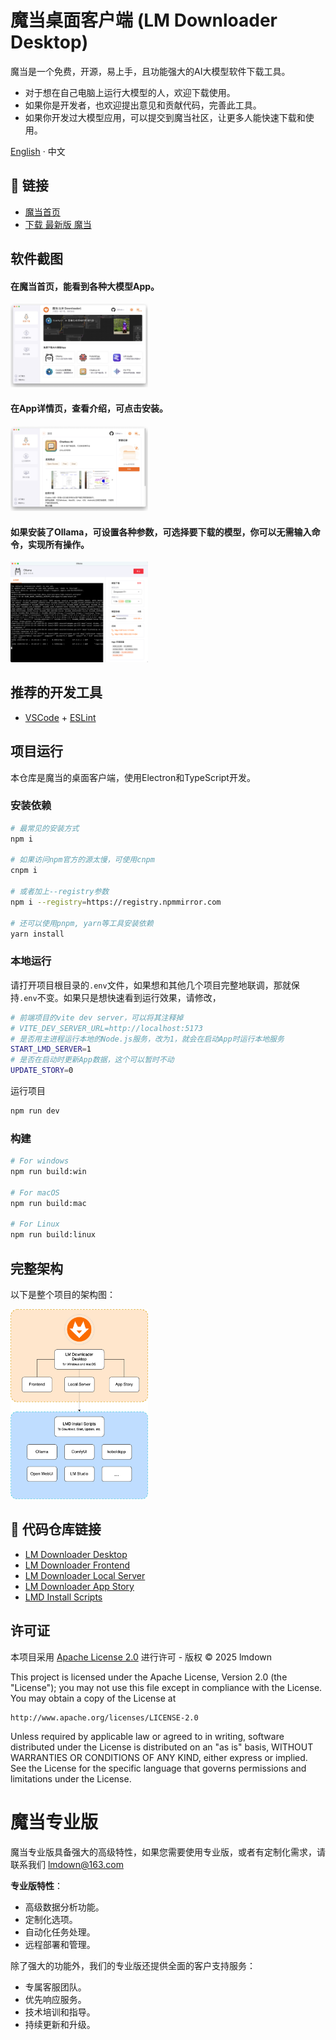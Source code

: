 # 魔当桌面客户端 (LM Downloader Desktop)

魔当是一个免费，开源，易上手，且功能强大的AI大模型软件下载工具。

- 对于想在自己电脑上运行大模型的人，欢迎下载使用。
- 如果你是开发者，也欢迎提出意见和贡献代码，完善此工具。
- 如果你开发过大模型应用，可以提交到魔当社区，让更多人能快速下载和使用。

[English](./README.md) · 中文

## 🔗 链接
- [魔当首页](https://daiyl.com)
- [下载 最新版 魔当](https://gitee.com/lmdown/lm-downloader-desktop/releases)

## 软件截图

#### 在魔当首页，能看到各种大模型App。

<img width="220" src="docs/zh/lm-downloader-home-zh.jpg">

#### 在App详情页，查看介绍，可点击安装。

<img width="220" src="docs/zh/chatbox-install-zh.jpg">

#### 如果安装了Ollama，可设置各种参数，可选择要下载的模型，你可以无需输入命令，实现所有操作。

<img width="220" src="docs/zh/ollama-running-c.png">

## 推荐的开发工具

- [VSCode](https://code.visualstudio.com/) + [ESLint](https://marketplace.visualstudio.com/items?itemName=dbaeumer.vscode-eslint)

## 项目运行
本仓库是魔当的桌面客户端，使用Electron和TypeScript开发。

### 安装依赖

```bash
# 最常见的安装方式
npm i

# 如果访问npm官方的源太慢，可使用cnpm
cnpm i

# 或者加上--registry参数
npm i --registry=https://registry.npmmirror.com

# 还可以使用pnpm, yarn等工具安装依赖
yarn install

```

### 本地运行

请打开项目根目录的```.env```文件，如果想和其他几个项目完整地联调，那就保持```.env```不变。如果只是想快速看到运行效果，请修改，
```bash
# 前端项目的vite dev server，可以将其注释掉
# VITE_DEV_SERVER_URL=http://localhost:5173
# 是否用主进程运行本地的Node.js服务，改为1，就会在启动App时运行本地服务
START_LMD_SERVER=1
# 是否在启动时更新App数据，这个可以暂时不动
UPDATE_STORY=0
```

运行项目

```bash
npm run dev
```

### 构建

```bash
# For windows
npm run build:win

# For macOS
npm run build:mac

# For Linux
npm run build:linux
```

## 完整架构

以下是整个项目的架构图：

<img width="220" src="docs/Architecture.png">

## 🔗 代码仓库链接

- [LM Downloader Desktop](https://gitee.com/lmdown/lm-downloader-desktop)
- [LM Downloader Frontend](https://gitee.com/lmdown/lm-downloader-frontend)
- [LM Downloader Local Server](https://gitee.com/lmdown/lm-downloader-local-server)
- [LM Downloader App Story](https://gitee.com/lmdown/lm-downloader-app-story)
- [LMD Install Scripts](https://gitee.com/lmdown/lm-downloader-app-story)


## 许可证

本项目采用 [Apache License 2.0](http://www.apache.org/licenses/LICENSE-2.0) 进行许可 - 版权 © 2025 lmdown

This project is licensed under the Apache License, Version 2.0 (the "License");
you may not use this file except in compliance with the License.
You may obtain a copy of the License at

    http://www.apache.org/licenses/LICENSE-2.0

Unless required by applicable law or agreed to in writing, software
distributed under the License is distributed on an "as is" basis,
WITHOUT WARRANTIES OR CONDITIONS OF ANY KIND, either express or implied.
See the License for the specific language that governs permissions and
limitations under the License.

# 魔当专业版

魔当专业版具备强大的高级特性，如果您需要使用专业版，或者有定制化需求，请联系我们 <lmdown@163.com>


**专业版特性**：

- 高级数据分析功能。
- 定制化选项。
- 自动化任务处理。
- 远程部署和管理。

除了强大的功能外，我们的专业版还提供全面的客户支持服务：
- 专属客服团队。
- 优先响应服务。
- 技术培训和指导。
- 持续更新和升级。
